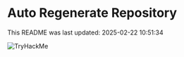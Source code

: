 # Auto Regenerate Repository

This README was last updated: 2025-02-22 10:51:34

 ![TryHackMe](https://tryhackme.com/badge/533634)